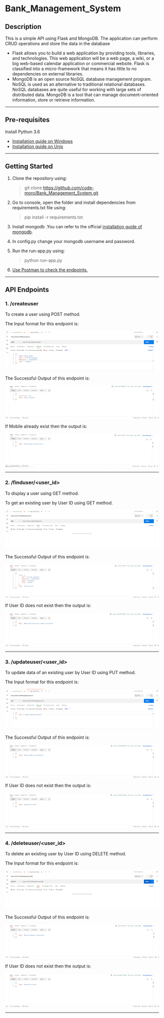 

# Bank_Management_System
## Description
This is a simple API using Flask and MongoDB. The application can perform CRUD operations and store the data in the database
- Flask allows you to build a web application by providing tools, libraries, and technologies. This web application will be a web page, a wiki, or a big web-based calendar application or commercial website. Flask is classified into a micro-framework that means it has little to no dependencies on external libraries.
- MongoDB is an open source NoSQL database management program. NoSQL is used as an alternative to traditional relational databases. NoSQL databases are quite useful for working with large sets of distributed data. MongoDB is a tool that can manage document-oriented information, store or retrieve information.
---
## Pre-requisites
Install Python 3.6 
- [Installation guide on Windows](https://www.tutorialspoint.com/how-to-install-python-in-windows)
- [Installation guide on Unix](https://docs.python-guide.org/starting/install3/linux/)
---
## Getting Started
1. Clone the repository using:
    >git clone https://github.com/code-moro/Bank_Management_System.git

2. Go to console, open the folder and install dependencies from requirements.txt file using:
   >pip install -r requirements.txt
  
3. Install mongodb .You can refer to the official [installation guide of mongodb](https://docs.mongodb.com/manual/installation/).

4. In config.py change your mongodb username and password.

5. Run the run-app.py using:
   >python run-app.py
   
6. [Use Postman to check the endpoints.](https://www.postman.com/downloads/)

---
## API Endpoints

### 1. /createuser
 To create a user using POST method.
 
 The Input format for this endpoint is:
 
 ![Post 1](/Resource/PostRequest.png)
 
 The Successful Output of this endpoint is:
 
 ![Post 2](/Resource/PostSuccessful.png)
 
 If Mobile already exist then the output is:
 
 ![Post 2](/Resource/PostPhoneumber.png)
 
 ---
 
 ### 2. /finduser/<user_id>
 To display a user using GET method.
 
 To get an existing user by User ID using GET method.
 
 ![Post 1](/Resource/GetRequest.png)
 
 The Successful Output of this endpoint is:
 
 ![Post 2](/Resource/GetSuccessful.png)
 
If User ID does not exist then the output is:
 
 ![Post 2](/Resource/GetNotFound.png)
 
 ---
 
 ### 3. /updateuser/<user_id>
 To update data of an existing user by User ID using PUT method.
 
 The Input format for this endpoint is:
 
 ![Post 1](/Resource/PutRequest.png)
 
 The Successful Output of this endpoint is:
 
 ![Post 2](/Resource/PutSucessful.png)
 
 If User ID does not exist then the output is:
 
 ![Post 2](/Resource/PutNotFound.png)
 
 ---
 
 ### 4. /deleteuser/<user_id>
 To delete an existing user by User ID using DELETE method.
 
 The Input format for this endpoint is:
 
 ![Post 1](/Resource/DeleteRequest.png)
 
 The Successful Output of this endpoint is:
 
 ![Post 2](/Resource/DeleteSuccessful.png)
 
 If User ID does not exist then the output is:
 
 ![Post 2](/Resource/DeleteNotFound.png)
 
 ---
 
